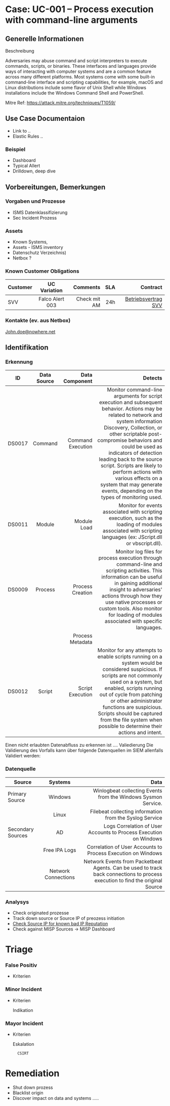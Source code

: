 # Case:  UC-001 – Process execution with command-line arguments

## Generelle Informationen 
Beschreibung 

Adversaries may abuse command and script interpreters to execute commands, scripts, or binaries. These interfaces and languages provide ways of interacting with computer systems and are a common feature across many different platforms. Most systems come with some built-in command-line interface and scripting capabilities, for example, macOS and Linux distributions include some flavor of Unix Shell while Windows installations include the Windows Command Shell and PowerShell.

Mitre Ref: https://attack.mitre.org/techniques/T1059/


## Use Case Documentaion

- Link to ..
- Elastic Rules ..

### Beispiel

- Dashboard
- Typical Allert
- Drilldown, deep dive


## Vorbereitungen, Bemerkungen

### Vorgaben und Prozesse 
- ISMS Datenklassifizierung
- Sec Incident Prozess

### Assets

- Known Systems, 
- Assets - ISMS inventory
- Datenschutz Verzeichnis)
- Netbox ?


### Known Customer Obligations

| Customer   |      UC Variation      |  Comments | SLA | Contract |
|----------|:-------------:|------:|-----:|-----:|
|SVV| Falco Alert 003| Check mit AM | 24h| [Betriebsvertrag SVV](Betriebsvertrag-svv.md)|


### Kontakte (ev. aus Netbox)

John.doe@nowhere.net

## Identifikation 

### Erkennung 

| ID   |      Data Source      |  Data Component | Detects |
|----------|:-------------:|------:|-----:|
| DS0017 |  Command| Command Execution | Monitor command-line arguments for script execution and subsequent behavior. Actions may be related to network and system information Discovery, Collection, or other scriptable post-compromise behaviors and could be used as indicators of detection leading back to the source script. Scripts are likely to perform actions with various effects on a system that may generate events, depending on the types of monitoring used.|
|DS0011	|Module	|Module Load|Monitor for events associated with scripting execution, such as the loading of modules associated with scripting languages (ex: JScript.dll or vbscript.dll).|
|DS0009	|Process	|Process Creation|Monitor log files for process execution through command-line and scripting activities. This information can be useful in gaining additional insight to adversaries' actions through how they use native processes or custom tools. Also monitor for loading of modules associated with specific languages.|
| | |Process Metadata||Monitor contextual data about a running process, which may include information such as environment variables, image name, user/owner, or other information that may reveal abuse of system features. For example, consider monitoring for Windows Event ID (EID) 400, which shows the version of PowerShell executing in the EngineVersion field (which may also be relevant to detecting a potential Downgrade Attack) as well as if PowerShell is running locally or remotely in the HostName field. Furthermore, EID 400 may indicate the start time and EID 403 indicates the end time of a PowerShell session.[48]|
|DS0012	|Script	|Script Execution|Monitor for any attempts to enable scripts running on a system would be considered suspicious. If scripts are not commonly used on a system, but enabled, scripts running out of cycle from patching or other administrator functions are suspicious. Scripts should be captured from the file system when possible to determine their actions and intent.|


Einen nicht erlaubten Datenabfluss zu erkennen ist ....
Valiedierung 
Die Validierung des Vorfalls kann über folgende Datenquellen im SIEM allenfalls Validiert werden: 
      
### Datenquelle 

| Source   |      Systems      |  Data  |
|----------|:-------------:|------:|
|Primary Source	|Windows	|Winlogbeat collecting Events from the Windows Sysmon Service.|
|               |Linux	    |Filebeat collecting information from the Syslog Service|
|Secondary Sources|	AD      |Logs	Correlation of User Accounts to Process Execution on Windows|
|         |	Free IPA Logs	|Correlation of User Accounts to Process Execution on Windows|
| |	Network Connections	|Network Events from Packetbeat Agents. Can be used to track back connections to process execution to find the original Source|

### Analysys

- Check originated prozesse
- Track down source or Source IP of preozess initiation
- [Check Source IP for known bad IP Reputation](IP-Reputation-check.md)
- Check against MISP Sources -> MISP Dashboard



# Triage

### False Positiv

- Kriterien

### Minor Incident

- Kriterien

	Indikation

### Mayor Incident

- Kriterien

	Eskalation

		CSIRT



# Remediation 

- Shut down prozess
- Blacklist origin
- Discover impact on data and systems
.....
